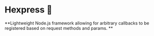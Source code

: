 # Hexpress :rocket:



 **Lightweight Node.js framework allowing for arbitrary callbacks to be registered based on request methods and params. **
